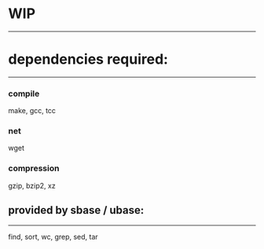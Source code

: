 # WIP
--------

# dependencies required:
------------

### compile
make, gcc, tcc

### net
wget

### compression
gzip, bzip2, xz

## provided by sbase / ubase:
-----------------------------
find, sort, wc, grep, sed, tar
